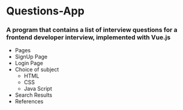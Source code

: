 # Questions-App
### A program that contains a list of interview questions for a frontend developer interview, implemented with Vue.js
- Pages
- SignUp Page
- Login Page
- Choice of subject 
    - HTML
    - CSS
    - Java Script
- Search Results
- References 
